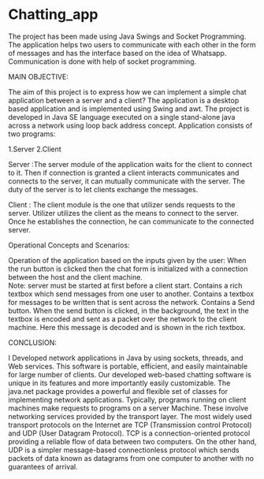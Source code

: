 # Chatting_app
The project has been made using Java Swings and Socket Programming. The application helps two users to communicate with each other in the form of messages and has the interface based on the idea of Whatsapp. Communication is done with help of socket programming. 

MAIN OBJECTIVE:

The aim of this project is to express how we can implement a simple chat application between a server and a client? The application is a desktop based application and is implemented using Swing and awt. The project is developed in Java SE language executed on a single stand-alone java across a network using loop back address concept. 
Application consists of two programs:

1.Server
2.Client

Server :The server module of the application waits for the client to connect to it. Then if connection is granted a client interacts communicates and connects to the server, it can mutually communicate with the server. The duty of the server is to let clients exchange the messages.

Client : The client module is the one that utilizer sends requests to the server. Utilizer utilizes the client as the means to connect to the server. Once he establishes the connection, he can communicate to the connected server.

Operational Concepts and Scenarios:

Operation of the application based on the inputs given by the user: 
When the run button is clicked then the chat form is initialized with a connection between the host and the client machine.  
Note: server must be started at first before a client start.
Contains a rich textbox which send messages from one user to another.
Contains a textbox for messages to be written that is sent across the network.
Contains a Send button.
When the send button is clicked, in the background, the text in the textbox is encoded and sent as a packet over the network to the client machine. Here this message is decoded and is shown in the rich textbox.

CONCLUSION:

I Developed network applications in Java by using sockets, threads, and Web services. This software is portable, efficient, and easily maintainable for large number of clients. Our developed web-based chatting software is unique in its features and more importantly easily customizable. The java.net package provides a powerful and flexible set of classes for implementing network applications. Typically, programs running on client machines make requests to programs on a server Machine. These involve networking services provided by the transport layer. The most widely used transport protocols on the Internet are TCP (Transmission control Protocol) and UDP (User Datagram Protocol). TCP is a connection-oriented protocol providing a reliable flow of data between two computers. On the other hand, UDP is a simpler message-based connectionless protocol which sends packets of data known as datagrams from one computer to another with no guarantees of arrival.

